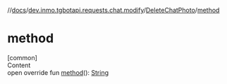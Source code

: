 //[docs](../../../index.md)/[dev.inmo.tgbotapi.requests.chat.modify](../index.md)/[DeleteChatPhoto](index.md)/[method](method.md)



# method  
[common]  
Content  
open override fun [method](method.md)(): [String](https://kotlinlang.org/api/latest/jvm/stdlib/kotlin/-string/index.html)  



